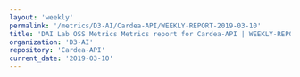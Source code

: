 ```yaml
---
layout: 'weekly'
permalink: '/metrics/D3-AI/Cardea-API/WEEKLY-REPORT-2019-03-10'
title: 'DAI Lab OSS Metrics Metrics report for Cardea-API | WEEKLY-REPORT-2019-03-10'
organization: 'D3-AI'
repository: 'Cardea-API'
current_date: '2019-03-10'
---
```

